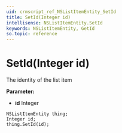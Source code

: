 ```yaml
---
uid: crmscript_ref_NSListItemEntity_SetId
title: SetId(Integer id)
intellisense: NSListItemEntity.SetId
keywords: NSListItemEntity, GetId
so.topic: reference
---
```


# SetId(Integer id)

The identity of the list item

**Parameter:** 
* **id** Integer

```crmscript
NSListItemEntity thing;
Integer id;
thing.SetId(id);
```

